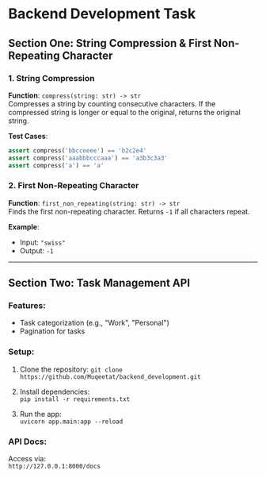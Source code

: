 # Backend Development Task

## Section One: String Compression & First Non-Repeating Character

### 1. String Compression
**Function**: `compress(string: str) -> str`  
Compresses a string by counting consecutive characters. If the compressed string is longer or equal to the original, returns the original string.

**Test Cases**:
```python
assert compress('bbcceeee') == 'b2c2e4'
assert compress('aaabbbcccaaa') == 'a3b3c3a3'
assert compress('a') == 'a'
```

### 2. First Non-Repeating Character
**Function**: `first_non_repeating(string: str) -> str`  
Finds the first non-repeating character. Returns `-1` if all characters repeat.

**Example**:
- Input: `"swiss"`
- Output: `-1`

---

## Section Two: Task Management API

### Features:
- Task categorization (e.g., "Work", "Personal")
- Pagination for tasks

### Setup:
1. Clone the repository:
`git clone https://github.com/Muqeetat/backend_development.git`

2. Install dependencies:  
`pip install -r requirements.txt`

3. Run the app:  
`uvicorn app.main:app --reload`

### API Docs:
Access via:  
`http://127.0.0.1:8000/docs`
